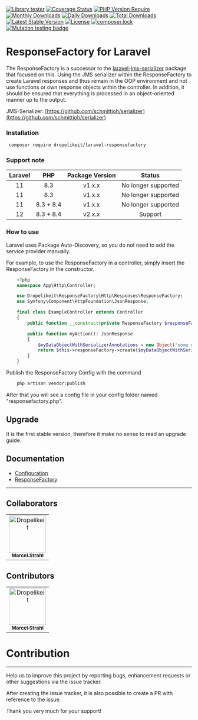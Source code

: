 [![Library tester](https://github.com/Dropelikeit/laravel-responsefactory/actions/workflows/app-tester.yml/badge.svg)](https://github.com/Dropelikeit/laravel-responsefactory/actions/workflows/app-tester.yml)
[![Coverage Status](https://coveralls.io/repos/github/Dropelikeit/laravel-responsefactory/badge.svg?branch=main)](https://coveralls.io/github/Dropelikeit/laravel-responsefactory?branch=main)
[![PHP Version Require](http://poser.pugx.org/dropelikeit/laravel-responsefactory/require/php)](https://packagist.org/packages/dropelikeit/laravel-responsefactory)
[![Monthly Downloads](https://poser.pugx.org/dropelikeit/laravel-responsefactory/d/monthly)](https://packagist.org/packages/dropelikeit/laravel-responsefactory)
[![Daily Downloads](https://poser.pugx.org/dropelikeit/laravel-responsefactory/d/daily)](https://packagist.org/packages/dropelikeit/laravel-responsefactory)
[![Total Downloads](https://poser.pugx.org/dropelikeit/laravel-responsefactory/downloads)](https://packagist.org/packages/dropelikeit/laravel-responsefactory)
[![Latest Stable Version](http://poser.pugx.org/dropelikeit/laravel-responsefactory/v)](https://packagist.org/packages/dropelikeit/laravel-responsefactory)
[![License](https://poser.pugx.org/dropelikeit/laravel-responsefactory/license)](https://packagist.org/packages/dropelikeit/laravel-responsefactory)
[![composer.lock](https://poser.pugx.org/dropelikeit/laravel-responsefactory/composerlock)](https://packagist.org/packages/dropelikeit/laravel-responsefactory)
[![Mutation testing badge](https://img.shields.io/endpoint?style=flat&url=https%3A%2F%2Fbadge-api.stryker-mutator.io%2Flaravel-responsefactory)](https://dashboard.stryker-mutator.io/reports/laravel-responsefactory)

# ResponseFactory for Laravel

The ResponseFactory is a successor to
the [laravel-jms-serializer](https://github.com/Dropelikeit/laravel-jms-serializer)
package that focused on this. Using the JMS serializer
within the ResponseFactory to create Laravel responses and thus remain in the OOP environment and
not use functions or own response objects within the controller. In addition, it should be ensured that everything is
processed in an object-oriented manner up to the output.

JMS-Serializer: [https://github.com/schmittjoh/serializer](https://github.com/schmittjoh/serializer)

### Installation

```bash
 composer require dropelikeit/laravel-responsefactory
 ```

### Support note

| Laravel |    PHP    | Package Version |       Status        |
|:-------:|:---------:|:---------------:|:-------------------:|
|   11    |    8.3    |     v1.x.x      | No longer supported |
|   11    |    8.3    |     v1.x.x      | No longer supported |
|   11    | 8.3 + 8.4 |     v1.x.x      | No longer supported |
|   12    | 8.3 + 8.4 |     v2.x.x      |       Support       |

### How to use

Laravel uses Package Auto-Discovery, so you do not need to add the service provider manually.

For example, to use the ResponseFactory in a controller, simply insert the ResponseFactory in the constructor.

```php
    <?php 
    namespace App\Http\Controller;

    use Dropelikeit\ResponseFactory\Http\Responses\ResponseFactory;
    use Symfony\Component\HttpFoundation\JsonResponse;

    final class ExampleController extends Controller 
    {
        public function __construct(private ResponseFactory $responseFactory) {}

        public function myAction(): JsonResponse
        {
            $myDataObjectWithSerializerAnnotations = new Object('some data');
            return $this->responseFactory->create($myDataObjectWithSerializerAnnotations);
        }
    }
```

Publish the ResponseFactory Config with the command

```bash 
    php artisan vendor:publish
```

After that you will see a config file in your config folder named "responsefactory.php".

## Upgrade

It is the first stable version, therefore it make no sense to read an upgrade guide.

## Documentation

* [Configuration](docs/configuration.md)
* [ResponseFactory](docs/response-factory.md)

---

## Collaborators

<!-- readme: collaborators -start -->
<table>
	<tbody>
		<tr>
            <td align="center">
                <a href="https://github.com/Dropelikeit">
                    <img src="https://avatars.githubusercontent.com/u/13794109?v=4" width="100;" alt="Dropelikeit"/>
                    <br />
                    <sub><b>Marcel Strahl</b></sub>
                </a>
            </td>
		</tr>
	<tbody>
</table>
<!-- readme: collaborators -end -->

## Contributors

<!-- readme: contributors -start -->
<table>
	<tbody>
		<tr>
            <td align="center">
                <a href="https://github.com/Dropelikeit">
                    <img src="https://avatars.githubusercontent.com/u/13794109?v=4" width="100;" alt="Dropelikeit"/>
                    <br />
                    <sub><b>Marcel Strahl</b></sub>
                </a>
            </td>
		</tr>
	<tbody>
</table>
<!-- readme: contributors -end -->

# Contribution

---

Help us to improve this project by reporting bugs, enhancement requests or other suggestions via the issue tracker.

After creating the issue tracker, it is also possible to create a PR with reference to the issue.

Thank you very much for your support!
